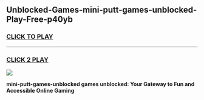 
## Unblocked-Games-mini-putt-games-unblocked-Play-Free-p40yb
<h3>
<a href="https://premium76.site?title=mini-putt-games-unblocked&ref=23A">CLICK TO PLAY</a></h3>
<hr>

<h3>
<a href="https://premium76.site?title=mini-putt-games-unblocked&ref=23A">CLICK 2 PLAY</a>
  
</h3>

<a href="https://premium76.site?title=mini-putt-games-unblocked&ref=23A"><img src="https://clearcache.store/games.png"></a>


**mini-putt-games-unblocked games unblocked: Your Gateway to Fun and Accessible Online Gaming**
